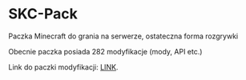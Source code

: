 # SKC-Pack
Paczka Minecraft do grania na serwerze, ostateczna forma rozgrywki

Obecnie paczka posiada 282 modyfikacje (mody, API etc.)

Link do paczki modyfikacji: [LINK]([https://pages.github.com/](https://drive.google.com/drive/folders/1Z91ORcuUyKfNlY1wmpC967bIw9bdF2Zf?usp=sharing)).
